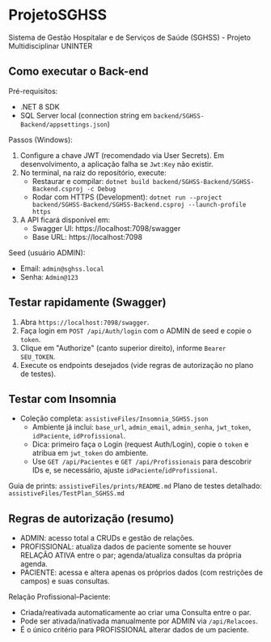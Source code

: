 # ProjetoSGHSS
Sistema de Gestão Hospitalar e de Serviços de Saúde (SGHSS) - Projeto Multidisciplinar UNINTER

## Como executar o Back-end

Pré-requisitos:
- .NET 8 SDK
- SQL Server local (connection string em `backend/SGHSS-Backend/appsettings.json`)

Passos (Windows):
1. Configure a chave JWT (recomendado via User Secrets). Em desenvolvimento, a aplicação falha se `Jwt:Key` não existir.
2. No terminal, na raiz do repositório, execute:
	- Restaurar e compilar: `dotnet build backend/SGHSS-Backend/SGHSS-Backend.csproj -c Debug`
	- Rodar com HTTPS (Development): `dotnet run --project backend/SGHSS-Backend/SGHSS-Backend.csproj --launch-profile https`
3. A API ficará disponível em:
	- Swagger UI: https://localhost:7098/swagger
	- Base URL: https://localhost:7098

Seed (usuário ADMIN):
- Email: `admin@sghss.local`
- Senha: `Admin@123`

## Testar rapidamente (Swagger)
1. Abra `https://localhost:7098/swagger`.
2. Faça login em `POST /api/Auth/login` com o ADMIN de seed e copie o `token`.
3. Clique em "Authorize" (canto superior direito), informe `Bearer SEU_TOKEN`.
4. Execute os endpoints desejados (vide regras de autorização no plano de testes).

## Testar com Insomnia
- Coleção completa: `assistiveFiles/Insomnia_SGHSS.json`
  - Ambiente já inclui: `base_url`, `admin_email`, `admin_senha`, `jwt_token`, `idPaciente`, `idProfissional`.
  - Dica: primeiro faça o Login (request Auth/Login), copie o `token` e atribua em `jwt_token` do ambiente.
  - Use `GET /api/Pacientes` e `GET /api/Profissionais` para descobrir IDs e, se necessário, ajuste `idPaciente`/`idProfissional`.

Guia de prints: `assistiveFiles/prints/README.md`
Plano de testes detalhado: `assistiveFiles/TestPlan_SGHSS.md`

## Regras de autorização (resumo)
- ADMIN: acesso total a CRUDs e gestão de relações.
- PROFISSIONAL: atualiza dados de paciente somente se houver RELAÇÃO ATIVA entre o par; agenda/atualiza consultas da própria agenda.
- PACIENTE: acessa e altera apenas os próprios dados (com restrições de campos) e suas consultas.

Relação Profissional–Paciente:
- Criada/reativada automaticamente ao criar uma Consulta entre o par.
- Pode ser ativada/inativada manualmente por ADMIN via `/api/Relacoes`.
- É o único critério para PROFISSIONAL alterar dados de um paciente.
